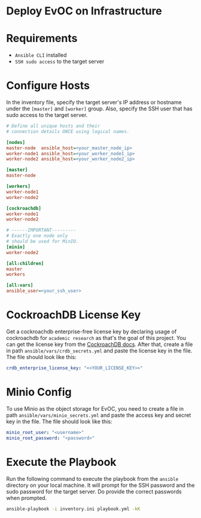 # Deploy EvOC on Infrastructure

# Requirements

-   `Ansible CLI` installed
-   `SSH sudo access` to the target server

# Configure Hosts

In the inventory file, specify the target server's IP address or hostname under the `[master]` and `[worker]` group. Also, specify the SSH user that has sudo access to the target server.

```ini
# Define all unique hosts and their
# connection details ONCE using logical names.

[nodes]
master-node  ansible_host=<your_master_node_ip>
worker-node1 ansible_host=<your_worker_node1_ip>
worker-node2 ansible_host=<your_worker_node2_ip>

[master]
master-node

[workers]
worker-node1
worker-node2

[cockroachdb]
worker-node1
worker-node2

# ------IMPORTANT---------
# Exactly one node only
# should be used for MinIO.
[minio]
worker-node2

[all:children]
master
workers

[all:vars]
ansible_user=<your_ssh_user>
```

# CockroachDB License Key

Get a cockroachdb enterprise-free license key by declaring usage of cockroachdb for `academic research` as that's the goal of this project. You can get the license key from the [CockroachDB docs](https://www.cockroachlabs.com/docs/stable/licensing-faqs). After that, create a file in path `ansible/vars/crdb_secrets.yml` and paste the license key in the file. The file should look like this:

```yml
crdb_enterprise_license_key: "<<YOUR_LICENSE_KEY>>"
```

# Minio Config

To use Minio as the object storage for EvOC, you need to create a file in path `ansible/vars/minio_secrets.yml` and paste the access key and secret key in the file. The file should look like this:

```yml
minio_root_user: "<username>"
minio_root_password: "<password>"
```

# Execute the Playbook

Run the following command to execute the playbook from the `ansible` directory on your local machine. It will prompt for the SSH password and the sudo password for the target server. Do provide the correct passwords when prompted.

```bash
ansible-playbook -i inventory.ini playbook.yml -kK
```
